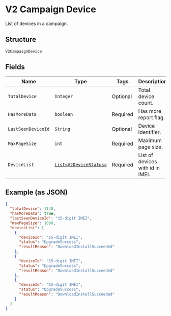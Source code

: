 
# V2 Campaign Device

List of devices in a campaign.

## Structure

`V2CampaignDevice`

## Fields

| Name | Type | Tags | Description | Getter | Setter |
|  --- | --- | --- | --- | --- | --- |
| `TotalDevice` | `Integer` | Optional | Total device count. | Integer getTotalDevice() | setTotalDevice(Integer totalDevice) |
| `HasMoreData` | `boolean` | Required | Has more report flag. | boolean getHasMoreData() | setHasMoreData(boolean hasMoreData) |
| `LastSeenDeviceId` | `String` | Optional | Device identifier. | String getLastSeenDeviceId() | setLastSeenDeviceId(String lastSeenDeviceId) |
| `MaxPageSize` | `int` | Required | Maximum page size. | int getMaxPageSize() | setMaxPageSize(int maxPageSize) |
| `DeviceList` | [`List<V2DeviceStatus>`](../../doc/models/v2-device-status.md) | Required | List of devices with id in IMEI. | List<V2DeviceStatus> getDeviceList() | setDeviceList(List<V2DeviceStatus> deviceList) |

## Example (as JSON)

```json
{
  "totalDevice": 1148,
  "hasMoreData": true,
  "lastSeenDeviceId": "15-digit IMEI",
  "maxPageSize": 1000,
  "deviceList": [
    {
      "deviceId": "15-digit IMEI",
      "status": "UpgradeSuccess",
      "resultReason": "DownloadInstallSucceeded"
    },
    {
      "deviceId": "15-digit IMEI",
      "status": "UpgradeSuccess",
      "resultReason": "DownloadInstallSucceeded"
    },
    {
      "deviceId": "15-digit IMEI",
      "status": "UpgradeSuccess",
      "resultReason": "DownloadInstallSucceeded"
    }
  ]
}
```

